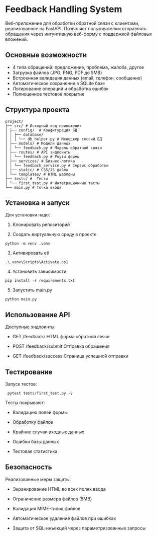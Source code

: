 # Feedback Handling System 

Веб-приложение для обработки обратной связи с клиентами, реализованное на FastAPI. Позволяет пользователям отправлять обращения через интуитивную веб-форму с поддержкой файловых вложений.



## Основные возможности 

-  4 типа обращений: предложение, проблема, жалоба, другое
-  Загрузка файлов (JPG, PNG, PDF до 5MB)
-  Встроенная валидация данных (email, телефон, сообщение)
-  Автоматическое сохранение в SQLite базе
-  Логирование операций и обработка ошибок
-  Полноценное тестовое покрытие

## Структура проекта 
```
project/
├── src/ # Исходный код приложения
│ ├── config/  # Конфигурация БД
│ │ ├── database/
│ │ │ └── db_helper.py # Менеджер сессий БД
│ ├── models/ # Модели данных
│ │ └── feedback.py # Модель обратной связи
│ ├── routes/ # API эндпоинты
│ │ └── feedback.py # Роуты формы
│ ├── services/ # Бизнес-логика
│ │ └── feedback_service.py # Сервис обработки
│ ├── static/ # CSS/JS файлы
│ └── templates/ # HTML шаблоны
├── tests/ #  Тесты
│ └── first_test.py # Интеграционные тесты
└── main.py # Точка входа
```


## Установка и запуск 
Для установки надо:

1. Клонировать репозиторий

2. Создать виртуальную среду в проекте
```
python -m venv .venv 
```
3. Активировать её
```
.\.venv\Scripts\Activate.ps1
```

4. Установить зависимости
```
pip install -r requirements.txt 
```
5. Запустить main.py
```
python main.py
```

## Использование API 
Доступные эндпоинты:


  
  * GET	/feedback/	HTML форма обратной связи

  * POST	/feedback/submit	Отправка обращения

  * GET	/feedback/success	Страница успешной отправки

## Тестирование 

Запуск тестов:
```
 pytest tests/first_test.py -v
```

Тесты покрывают:

* Валидацию полей формы

* Обработку файлов

* Крайние случаи входных данных

* Ошибки базы данных

* Тестовая статистика

## Безопасность 
Реализованные меры защиты:

 * Экранирование HTML во всех полях ввода

 * Ограничение размера файлов (5MB)

 * Валидация MIME-типов файлов

 * Автоматическое удаление файлов при ошибках

 * Защита от SQL-инъекций через параметризованные запросы

